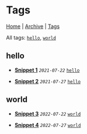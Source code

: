 # Tags

[Home](../README.md) | [Archive](./archive.md) | [Tags](./tags.md)

All tags: [`hello`](./tags.md#hello), [`world`](./tags.md#world)

## hello

- __[Snippet 1](../src/2021/7/22/s1/README.md)__
  _`2021-07-22`_
  [`hello`](./tags.md#hello)

- __[Snippet 2](../src/2021/7/27/s2/README.md)__
  _`2021-07-27`_
  [`hello`](./tags.md#hello)


## world

- __[Snippet 3](../src/2022/7/22/s3/README.md)__
  _`2022-07-22`_
  [`world`](./tags.md#world)

- __[Snippet 4](../src/2022/7/27/s4/README.md)__
  _`2022-07-27`_
  [`world`](./tags.md#world)